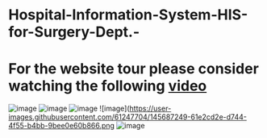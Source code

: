 # Hospital-Information-System-HIS-for-Surgery-Dept.-

# For the website tour please consider watching the following [video](team18_website_tour.mp4)
![image](https://user-images.githubusercontent.com/61247704/145687131-fc6b54c4-8c53-4ba9-9c2d-829c44016032.png)
![image](https://user-images.githubusercontent.com/61247704/145687210-aeeb12b6-a7db-402c-83ba-468168d9e2c5.png)
![image](https://user-images.githubusercontent.com/61247704/145687213-7ba3906c-52dd-4a7a-b08f-8f9d736b5df5.png)
![image](https://user-images.githubusercontent.com/61247704/145687249-61e2cd2e-d744-4f55-b4bb-9bee0e60b866.png
![image](https://user-images.githubusercontent.com/61247704/145687224-f0adaf54-0702-47bf-99f6-98092e862d68.png)
